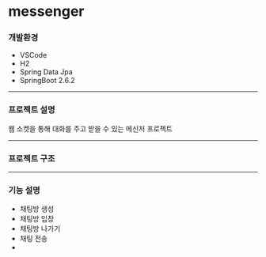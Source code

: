 # messenger

### 개발환경 
- VSCode
- H2
- Spring Data Jpa
- SpringBoot 2.6.2 
-----
### 프로젝트 설명
웹 소켓을 통해 대화를 주고 받을 수 있는 메신저 프로젝트

-----
### 프로젝트 구조



-----
### 기능 설명
- 채팅방 생성
- 채팅방 입장
- 채팅방 나가기
- 채팅 전송
- 
